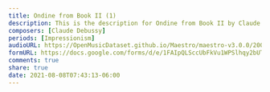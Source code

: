 ```yaml
---
title: Ondine from Book II (1)
description: This is the description for Ondine from Book II by Claude Debussy
composers: [Claude Debussy]
periods: [Impressionism]
audioURL: https://OpenMusicDataset.github.io/Maestro/maestro-v3.0.0/2008/MIDI-Unprocessed_10_R3_2008_01-05_ORIG_MID--AUDIO_10_R3_2008_wav--3.midi
formURL: https://docs.google.com/forms/d/e/1FAIpQLSccUbFkVu1WPSlhqy2bUTVC4wOFmXZmM2f0JMQLn_-9v-t6ew/viewform
comments: true
share: true
date: 2021-08-08T07:43:13-06:00
---
```

